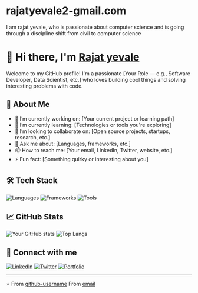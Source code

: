 # rajatyevale2-gmail.com
I am rajat yevale, who is passionate about computer science and is going through a discipline shift from civil to computer science

# 👋 Hi there, I'm [Rajat yevale](https://linktr.ee/rajat0209)

Welcome to my GitHub profile! I'm a passionate [Your Role — e.g., Software Developer, Data Scientist, etc.] who loves building cool things and solving interesting problems with code.

## 🚀 About Me

- 🔭 I’m currently working on: [Your current project or learning path]
- 🌱 I’m currently learning: [Technologies or tools you're exploring]
- 👯 I’m looking to collaborate on: [Open source projects, startups, research, etc.]
- 💬 Ask me about: [Languages, frameworks, etc.]
- 📫 How to reach me: [Your email, LinkedIn, Twitter, website, etc.]
- ⚡ Fun fact: [Something quirky or interesting about you]

## 🛠️ Tech Stack

![Languages](https://img.shields.io/badge/Languages-Python%20|%20JavaScript%20|%20C++-informational?style=flat&logo=code)
![Frameworks](https://img.shields.io/badge/Frameworks-React%20|%20Node.js%20|%20Django-informational?style=flat&logo=stackshare)
![Tools](https://img.shields.io/badge/Tools-Git%20|%20VSCode%20|%20Docker-informational?style=flat&logo=tools)

## 📈 GitHub Stats

![Your GitHub stats](https://github-readme-stats.vercel.app/api?username=your-github-username&show_icons=true&theme=radical)
![Top Langs](https://github-readme-stats.vercel.app/api/top-langs/?username=your-github-username&layout=compact&theme=radical)

## 🔗 Connect with me

[![LinkedIn](https://img.shields.io/badge/LinkedIn-blue?style=flat&logo=linkedin)](https://www.linkedin.com/in/RAJATYEVALE)
[![Twitter](https://img.shields.io/badge/Twitter-%231DA1F2.svg?style=flat&logo=twitter)](https://twitter.com/your-handle)
[![Portfolio](https://img.shields.io/badge/Portfolio-Website-informational?style=flat&logo=google-chrome)](https://yourportfolio.com)

---
⭐️ From [github-username](https://github.com/Rajat02-dev)
   From [email](https://gmail.com/rajatyevale2@gmail.com)

